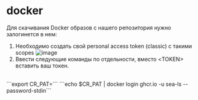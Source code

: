 # docker

Для скачивания Docker образов с нашего репозитория нужно залогинется в нем:

1) Необходимо создать свой personal access token (classic) с такими scopes
![image](https://github.com/PoTerPimRus/docker/assets/52749469/418da2fa-8ca4-4073-b14a-3f1a9fc7a1ab)
2) Ввести следующие команды по отдельности, вместо \<TOKEN\> вставить ваш токен.
<br/>
```export CR_PAT=<TOKEN>```
```echo $CR_PAT | docker login ghcr.io -u sea-ls --password-stdin```
